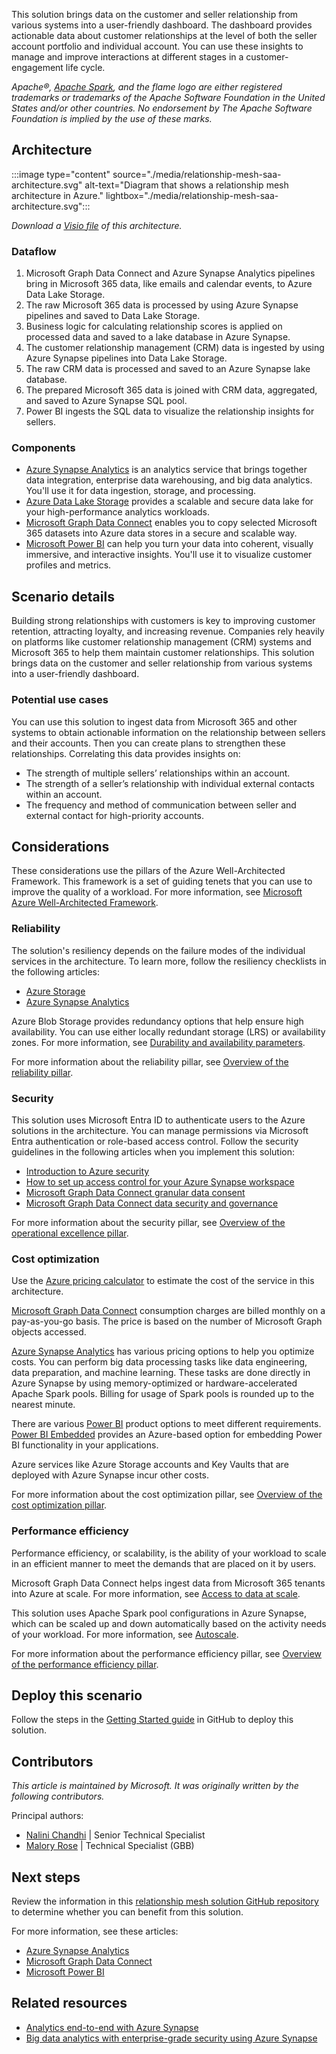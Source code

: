 This solution brings data on the customer and seller relationship from various systems into a user-friendly dashboard. The dashboard provides actionable data about customer relationships at the level of both the seller account portfolio and individual account. You can use these insights to manage and improve interactions at different stages in a customer-engagement life cycle.

*Apache®, [Apache Spark](https://spark.apache.org/), and the flame logo are either registered trademarks or trademarks of the Apache Software Foundation in the United States and/or other countries. No endorsement by The Apache Software Foundation is implied by the use of these marks.*

## Architecture

:::image type="content" source="./media/relationship-mesh-saa-architecture.svg" alt-text="Diagram that shows a relationship mesh architecture in Azure." lightbox="./media/relationship-mesh-saa-architecture.svg":::

*Download a [Visio file](https://arch-center.azureedge.net/relationship-mesh-saa-architecture.vsdx) of this architecture.*

### Dataflow

1. Microsoft Graph Data Connect and Azure Synapse Analytics pipelines bring in Microsoft 365 data, like emails and calendar events, to Azure Data Lake Storage.
2. The raw Microsoft 365 data is processed by using Azure Synapse pipelines and saved to Data Lake Storage.
3. Business logic for calculating relationship scores is applied on processed data and saved to a lake database in Azure Synapse.
4. The customer relationship management (CRM) data is ingested by using Azure Synapse pipelines into Data Lake Storage.
5. The raw CRM data is processed and saved to an Azure Synapse lake database.
6. The prepared Microsoft 365 data is joined with CRM data, aggregated, and saved to Azure Synapse SQL pool.
7. Power BI ingests the SQL data to visualize the relationship insights for sellers.

### Components

- [Azure Synapse Analytics](https://azure.microsoft.com/services/synapse-analytics) is an analytics service that brings together data integration, enterprise data warehousing, and big data analytics. You'll use it for data ingestion, storage, and processing.
- [Azure Data Lake Storage](https://azure.microsoft.com/services/storage/data-lake-storage) provides a scalable and secure data lake for your high-performance analytics workloads.
- [Microsoft Graph Data Connect](https://azure.microsoft.com/services/graph-data-connect) enables you to copy selected Microsoft 365 datasets into Azure data stores in a secure and scalable way.
- [Microsoft Power BI](https://azure.microsoft.com/en-us/services/developer-tools/power-bi) can help you turn your data into coherent, visually immersive, and interactive insights. You'll use it to visualize customer profiles and metrics.

## Scenario details

Building strong relationships with customers is key to improving customer retention, attracting loyalty, and increasing revenue. Companies rely heavily on platforms like customer relationship management (CRM) systems and Microsoft 365 to help them maintain customer relationships. This solution brings data on the customer and seller relationship from various systems into a user-friendly dashboard. 

### Potential use cases

You can use this solution to ingest data from Microsoft 365 and other systems to obtain actionable information on the relationship between sellers and their accounts. Then you can create plans to strengthen these relationships. Correlating this data provides insights on:

- The strength of multiple sellers’ relationships within an account.
- The strength of a seller’s relationship with individual external contacts within an account.
- The frequency and method of communication between seller and external contact for high-priority accounts.

## Considerations

These considerations use the pillars of the Azure Well-Architected Framework. This framework is a set of guiding tenets that you can use to improve the quality of a workload. For more information, see [Microsoft Azure Well-Architected Framework](/azure/architecture/framework).

### Reliability

The solution's resiliency depends on the failure modes of the individual services in the architecture. To learn more, follow the resiliency checklists in the following articles:

- [Azure Storage](/azure/architecture/checklist/resiliency-per-service#storage)
- [Azure Synapse Analytics](/azure/architecture/checklist/resiliency-per-service#azure-synapse-analytics)

Azure Blob Storage provides redundancy options that help ensure high availability. You can use either locally redundant storage (LRS) or availability zones. For more information, see [Durability and availability parameters](/azure/storage/common/storage-redundancy#durability-and-availability-parameters).

For more information about the reliability pillar, see [Overview of the reliability pillar](/azure/architecture/framework/resiliency/overview).

### Security

This solution uses Microsoft Entra ID to authenticate users to the Azure solutions in the architecture. You can manage permissions via Microsoft Entra authentication or role-based access control. Follow the security guidelines in the following articles when you implement this solution:

- [Introduction to Azure security](/azure/security/fundamentals/overview)
- [How to set up access control for your Azure Synapse workspace](/azure/synapse-analytics/security/how-to-set-up-access-control)
- [Microsoft Graph Data Connect granular data consent](/graph/data-connect-concept-overview#granular-data-consent)
- [Microsoft Graph Data Connect data security and governance](/graph/data-connect-concept-overview#data-security-and-governance)

For more information about the security pillar, see [Overview of the operational excellence pillar](/azure/architecture/framework/devops/overview).

### Cost optimization

Use the [Azure pricing calculator](https://azure.microsoft.com/pricing/calculator) to estimate the cost of the service in this architecture.

[Microsoft Graph Data Connect](https://azure.microsoft.com/pricing/details/graph-data-connect) consumption charges are billed monthly on a pay-as-you-go basis. The price is based on the number of Microsoft Graph objects accessed.

[Azure Synapse Analytics](https://azure.microsoft.com/pricing/details/synapse-analytics) has various pricing options to help you optimize costs. You can perform big data processing tasks like data engineering, data preparation, and machine learning. These tasks are done directly in Azure Synapse by using memory-optimized or hardware-accelerated Apache Spark pools. Billing for usage of Spark pools is rounded up to the nearest minute.

There are various [Power BI](https://powerbi.microsoft.com/pricing) product options to meet different requirements. [Power BI Embedded](https://azure.microsoft.com/pricing/details/power-bi-embedded) provides an Azure-based option for embedding Power BI functionality in your applications.

Azure services like Azure Storage accounts and Key Vaults that are deployed with Azure Synapse incur other costs.

For more information about the cost optimization pillar, see [Overview of the cost optimization pillar](/azure/architecture/framework/cost/overview).

### Performance efficiency

Performance efficiency, or scalability, is the ability of your workload to scale in an efficient manner to meet the demands that are placed on it by users.

Microsoft Graph Data Connect helps ingest data from Microsoft 365 tenants into Azure at scale. For more information, see [Access to data at scale](/graph/data-connect-concept-overview#access-to-data-at-scale).

This solution uses Apache Spark pool configurations in Azure Synapse, which can be scaled up and down automatically based on the activity needs of your workload. For more information, see [Autoscale](/azure/synapse-analytics/spark/apache-spark-pool-configurations#autoscale).

For more information about the performance efficiency pillar, see [Overview of the performance efficiency pillar](/azure/architecture/framework/scalability/overview).

## Deploy this scenario

Follow the steps in the [Getting Started guide](https://github.com/microsoft/Relationship-Mesh-Solution-Accelerator-with-MGDC-and-Azure-Synapse-Analytics#getting-started) in GitHub to deploy this solution.

## Contributors

*This article is maintained by Microsoft. It was originally written by the following contributors.*

Principal authors:

- [Nalini Chandhi](https://www.linkedin.com/in/nalinichandhi) | Senior Technical Specialist
- [Malory Rose](https://www.linkedin.com/in/malory-rose-8aa503135) | Technical Specialist (GBB)

## Next steps

Review the information in this [relationship mesh solution GitHub repository](https://github.com/microsoft/Relationship-Mesh-Solution-Accelerator-with-MGDC-and-Azure-Synapse-Analytics) to determine whether you can benefit from this solution.

For more information, see these articles:

- [Azure Synapse Analytics](/azure/synapse-analytics)
- [Microsoft Graph Data Connect](/graph)
- [Microsoft Power BI](/power-bi)

## Related resources

- [Analytics end-to-end with Azure Synapse](../dataplate2e/data-platform-end-to-end.yml)
- [Big data analytics with enterprise-grade security using Azure Synapse](../../solution-ideas/articles/big-data-analytics-enterprise-grade-security.yml)
